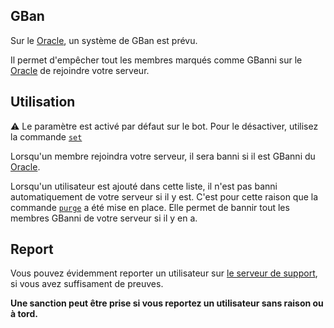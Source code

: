 ## GBan
Sur le [Oracle](https://bit.ly/3NUdTvE), un système de GBan est prévu.

Il permet d'empêcher tout les membres marqués comme GBanni sur le [Oracle](https://bit.ly/3NUdTvE) de rejoindre votre serveur.

## Utilisation
:warning: Le paramètre est activé par défaut sur le bot. Pour le désactiver, utilisez la commande [`set`](../commands/set.md)

Lorsqu'un membre rejoindra votre serveur, il sera banni si il est GBanni du [Oracle](https://bit.ly/3NUdTvE).

Lorsqu'un utilisateur est ajouté dans cette liste, il n'est pas banni automatiquement de votre serveur si il y est. C'est pour cette raison que la commande [`purge`](../commands/purge.md) a été mise en place.
Elle permet de bannir tout les membres GBanni de votre serveur si il y en a.

## Report
Vous pouvez évidemment reporter un utilisateur sur [le serveur de support](https://discord.gg/Qt9Ns3uvYe), si vous avez suffisament de preuves.

**Une sanction peut être prise si vous reportez un utilisateur sans raison ou à tord.**